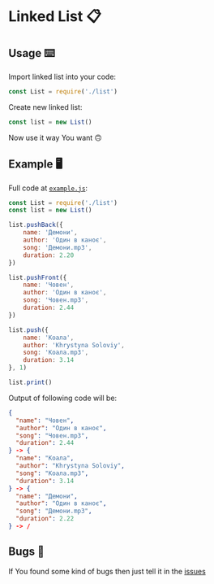 # Linked List 📋

## Usage ⌨️

Import linked list into your code:
```js
const List = require('./list')
```

Create new linked list:
```js
const list = new List()
```

Now use it way You want 🙃

## Example 🖥

Full code at [`example.js`](https://github.com/Savolus/linked-list/blob/main/example.js):
```js
const List = require('./list')
const list = new List()

list.pushBack({
    name: 'Демони',
    author: 'Один в каноє',
    song: 'Демони.mp3',
    duration: 2.20
})

list.pushFront({
    name: 'Човен',
    author: 'Один в каноє',
    song: 'Човен.mp3',
    duration: 2.44
})

list.push({
    name: 'Коала',
    author: 'Khrystyna Soloviy',
    song: 'Коала.mp3',
    duration: 3.14
}, 1)

list.print()
```

Output of following code will be:
```json
{
  "name": "Човен",
  "author": "Один в каноє",
  "song": "Човен.mp3",
  "duration": 2.44
} -> {
  "name": "Коала",
  "author": "Khrystyna Soloviy",
  "song": "Коала.mp3",
  "duration": 3.14
} -> {
  "name": "Демони",
  "author": "Один в каноє",
  "song": "Демони.mp3",
  "duration": 2.22
} -> /
```

## Bugs 🐛

If You found some kind of bugs then just tell it in the [issues](https://github.com/Savolus/linked-list/issues)

